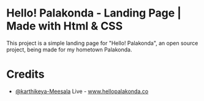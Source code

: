 
# Hello! Palakonda - Landing Page | Made with Html & CSS

This project is a simple landing page for "Hello! Palakonda", an open source project, being made for my hometown Palakonda.

# Credits
- [@karthikeya-Meesala](https://github.com/Karthikeya-Meesala)
Live - www.hellopalakonda.co
